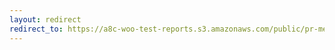```yaml
---
layout: redirect
redirect_to: https://a8c-woo-test-reports.s3.amazonaws.com/public/pr-merge/37374/e2e/index.html
---
```

